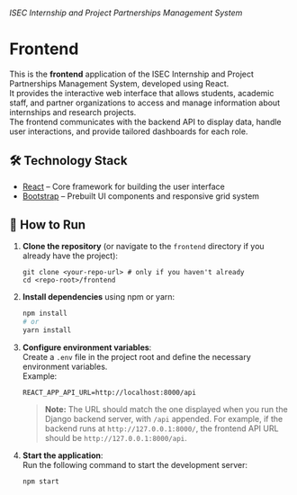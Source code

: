 ###### ISEC Internship and Project Partnerships Management System
# Frontend

This is the **frontend** application of the ISEC Internship and Project Partnerships Management System, developed using React.  
It provides the interactive web interface that allows students, academic staff, and partner organizations to access and manage information about internships and research projects.  
The frontend communicates with the backend API to display data, handle user interactions, and provide tailored dashboards for each role.



## 🛠️ Technology Stack

- [React](https://reactjs.org/) – Core framework for building the user interface
- [Bootstrap](https://getbootstrap.com/) – Prebuilt UI components and responsive grid system


## 🚀 How to Run

1. **Clone the repository** (or navigate to the `frontend` directory if you already have the project):
    ```
    git clone <your-repo-url> # only if you haven't already
    cd <repo-root>/frontend
    ```

2. **Install dependencies** using npm or yarn:
    ```bash
    npm install
    # or
    yarn install
    ```

3. **Configure environment variables**:  
    Create a `.env` file in the project root and define the necessary environment variables.  
    Example:
    ```env
    REACT_APP_API_URL=http://localhost:8000/api
    ```
    > **Note:** The URL should match the one displayed when you run the Django backend server, with `/api` appended. For example, if the backend runs at `http://127.0.0.1:8000/`, the frontend API URL should be `http://127.0.0.1:8000/api`.

4. **Start the application**:  
    Run the following command to start the development server:  
    ```bash
    npm start
    ```